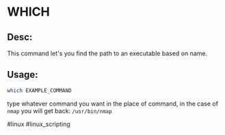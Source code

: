 # WHICH

## Desc:
This command let's you find the path to an executable based on name.

## Usage:
```bash
which EXAMPLE_COMMAND
```
type whatever command you want in the place of command, in the case of `nmap` you will get back: `/usr/bin/nmap`



#linux #linux_scripting